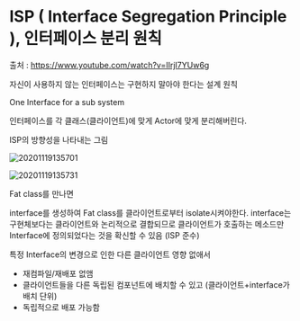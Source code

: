 #  ISP ( Interface Segregation Principle ), 인터페이스 분리 원칙

출처 : https://www.youtube.com/watch?v=IIrjI7YUw6g

자신이 사용하지 않는 인터페이스는 구현하지 말아야 한다는 설계 원칙

One Interface for a sub system

인터페이스를 각 클래스(클라이언트)에 맞게 Actor에 맞게 분리해버린다.

ISP의 방향성을 나타내는 그림

![20201119135701](https://user-images.githubusercontent.com/6989005/99623571-c16fd400-2a6f-11eb-9d8b-56ba6a2e3041.png)

![20201119135731](https://user-images.githubusercontent.com/6989005/99623575-c2a10100-2a6f-11eb-8a09-fd1e06ff6548.png)

Fat class를 만나면

interface를 생성하여 Fat class를 클라이언트로부터 isolate시켜야한다.
interface는 구현체보다는 클라이언트와 논리적으로 결합되므로 클라이언트가 호출하는 메소드만
Interface에 정의되었다는 것을 확신할 수 있음 (ISP 준수)

특정 Interface의 변경으로 인한 다른 클라이언트 영향 없애서
- 재컴파일/재배포 없앰
- 클라이언트들을 다른 독립된 컴포넌트에 배치할 수 있고 (클라이언트+interface가 배치 단위)
- 독립적으로 배포 가능함